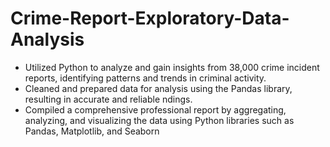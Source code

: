 # Crime-Report-Exploratory-Data-Analysis

- Utilized Python to analyze and gain insights from 38,000 crime incident reports, identifying patterns and trends in criminal activity.
- Cleaned and prepared data for analysis using the Pandas library, resulting in accurate and reliable  ndings.
- Compiled a comprehensive professional report by aggregating, analyzing, and visualizing the data using Python libraries such as Pandas, Matplotlib, and Seaborn
